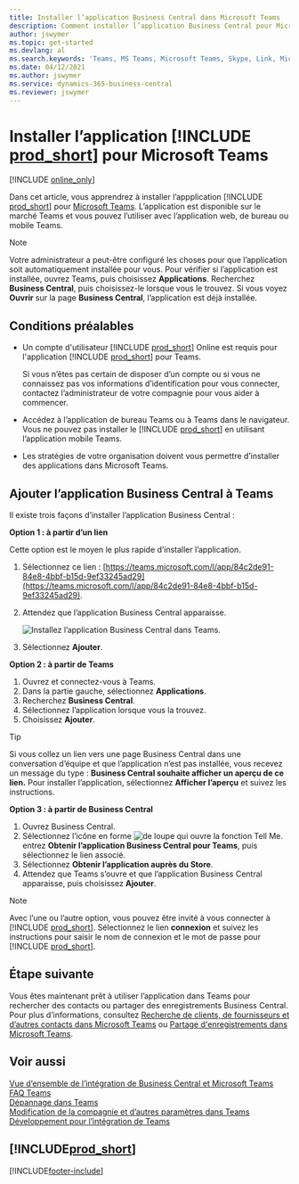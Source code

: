 ```yaml
---
title: Installer l’application Business Central dans Microsoft Teams
description: Comment installer l’application Business Central pour Microsoft Teams.
author: jswymer
ms.topic: get-started
ms.devlang: al
ms.search.keywords: 'Teams, MS Teams, Microsoft Teams, Skype, Link, Microsoft 365, collaborate, collaboration, teamwork'
ms.date: 04/12/2021
ms.author: jswymer
ms.service: dynamics-365-business-central
ms.reviewer: jswymer
---
```


# <a name="install-the--app-for-microsoft-teams"></a>Installer l’application [!INCLUDE [prod_short](includes/prod_short.md)] pour Microsoft Teams

[!INCLUDE [online_only](includes/online_only.md)]

Dans cet article, vous apprendrez à installer l’appplication [!INCLUDE [prod_short](includes/prod_short.md)] pour [Microsoft Teams](https://www.microsoft.com/microsoft-teams/). L’application est disponible sur le marché Teams et vous pouvez l’utiliser avec l’application web, de bureau ou mobile Teams.

> [!NOTE]
> Votre administrateur a peut-être configuré les choses pour que l’application soit automatiquement installée pour vous. Pour vérifier si l’application est installée, ouvrez Teams, puis choisissez **Applications**. Recherchez **Business Central**, puis choisissez-le lorsque vous le trouvez. Si vous voyez **Ouvrir** sur la page **Business Central**, l’application est déjà installée.  

## <a name="prerequisites"></a>Conditions préalables

- Un compte d'utilisateur [!INCLUDE [prod_short](includes/prod_short.md)] Online est requis pour l'application [!INCLUDE [prod_short](includes/prod_short.md)] pour Teams.

    Si vous n’êtes pas certain de disposer d’un compte ou si vous ne connaissez pas vos informations d’identification pour vous connecter, contactez l’administrateur de votre compagnie pour vous aider à commencer.

- Accédez à l’application de bureau Teams ou à Teams dans le navigateur. Vous ne pouvez pas installer le [!INCLUDE [prod_short](includes/prod_short.md)] en utilisant l’application mobile Teams.

- Les stratégies de votre organisation doivent vous permettre d’installer des applications dans Microsoft Teams.

## <a name="add-the-business-central-app-to-teams"></a>Ajouter l’application Business Central à Teams

Il existe trois façons d’installer l’application Business Central :

**Option 1 : à partir d’un lien**

Cette option est le moyen le plus rapide d’installer l’application.

1. Sélectionnez ce lien : [https://teams.microsoft.com/l/app/84c2de91-84e8-4bbf-b15d-9ef33245ad29](https://teams.microsoft.com/l/app/84c2de91-84e8-4bbf-b15d-9ef33245ad29).

2. Attendez que l’application Business Central apparaisse.

    ![Installez l’application Business Central dans Teams.](media/teams-install-app.png)

3. Sélectionnez **Ajouter**.

**Option 2 : à partir de Teams**

1. Ouvrez et connectez-vous à Teams.
2. Dans la partie gauche, sélectionnez **Applications**.
3. Recherchez **Business Central**.
4. Sélectionnez l’application lorsque vous la trouvez.
5. Choisissez **Ajouter**.

> [!TIP]
> Si vous collez un lien vers une page Business Central dans une conversation d’équipe et que l’application n’est pas installée, vous recevez un message du type : **Business Central souhaite afficher un aperçu de ce lien.** Pour installer l’application, sélectionnez **Afficher l’aperçu** et suivez les instructions.

**Option 3 : à partir de Business Central**

1. Ouvrez Business Central.
2. Sélectionnez l’icône en forme ![de loupe qui ouvre la fonction Tell Me.](media/ui-search/search_small.png "Dites-moi ce que vous voulez faire") entrez **Obtenir l’application Business Central pour Teams**, puis sélectionnez le lien associé.  
3. Sélectionnez **Obtenir l’application auprès du Store**.
4. Attendez que Teams s’ouvre et que l’application Business Central apparaisse, puis choisissez **Ajouter**.

> [!NOTE]
> Avec l’une ou l’autre option, vous pouvez être invité à vous connecter à [!INCLUDE [prod_short](includes/prod_short.md)]. Sélectionnez le lien **connexion** et suivez les instructions pour saisir le nom de connexion et le mot de passe pour [!INCLUDE [prod_short](includes/prod_short.md)].

## <a name="next-step"></a>Étape suivante

Vous êtes maintenant prêt à utiliser l’application dans Teams pour rechercher des contacts ou partager des enregistrements Business Central. Pour plus d’informations, consultez [Recherche de clients, de fournisseurs et d’autres contacts dans Microsoft Teams](across-search-contacts-teams.md) ou [Partage d'enregistrements dans Microsoft Teams](across-working-with-teams.md).

## <a name="see-also"></a>Voir aussi

[Vue d’ensemble de l’intégration de Business Central et Microsoft Teams](across-teams-overview.md)  
[FAQ Teams](teams-faq.md)  
[Dépannage dans Teams](admin-teams-troubleshooting.md)  
[Modification de la compagnie et d’autres paramètres dans Teams](across-teams-settings.md)  
[Développement pour l’intégration de Teams](/dynamics365/business-central/dev-itpro/developer/devenv-develop-for-teams)  


## [!INCLUDE[prod_short](includes/free_trial_md.md)]  


[!INCLUDE[footer-include](includes/footer-banner.md)]
